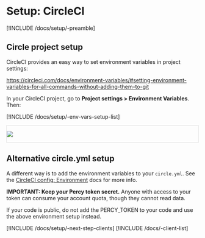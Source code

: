 # Setup: CircleCI

[!INCLUDE /docs/setup/-preamble]

## Circle project setup

CircleCI provides an easy way to set environment variables in project settings:

https://circleci.com/docs/environment-variables/#setting-environment-variables-for-all-commands-without-adding-them-to-git

In your CircleCI project, go to **Project settings > Environment Variables**. Then:

[!INCLUDE /docs/setup/-env-vars-setup-list]

<div style="border: 1px solid #ddd; max-width: 800px; margin-bottom: 1em">

![](https://cloud.githubusercontent.com/assets/75300/16672759/1002c8fa-445d-11e6-96fa-ea4f4bd4ea78.png)

</div>

## Alternative circle.yml setup

A different way is to add the environment variables to your `circle.yml`. See the [CircleCI config: Environment](https://circleci.com/docs/configuration/#environment) docs for more info.

<div class="Alert Alert--warning">

**IMPORTANT: Keep your Percy token secret.** Anyone with access to your token can consume your account quota, though they cannot read data.

If your code is public, do not add the PERCY_TOKEN to your code and use the above environment setup instead.

</div>

[!INCLUDE /docs/setup/-next-step-clients]
[!INCLUDE /docs/-client-list]
